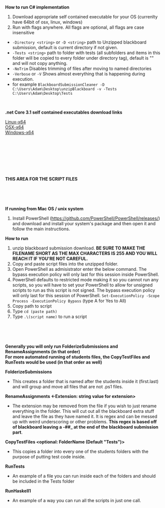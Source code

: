 **How to run C# implementation**
<br/>
1. Download appropriate self contained executable for your OS (currenlty have 64bit of osx, linux, windows)
1. Run with flags anywhere. All flags are optional, all flags are case insensitive
- `-Directory <string>` or `-D <string>` path to Unzipped blackboard submission, default is current directory if not given.
- `-Tests <string>` path to folder with tests (all subfolders and items in this folder will be copied to every folder under directory tag), default is "" and will not copy anything.
- `-NoTrim` Disables trimming of files after moving to named directories
- `-Verbose` or `-V` Shows almost everything that is happening during execution.  
- for example `BlackboardSubmissionCleaner -D C:\Users\Adam\Desktop\unzipBlackboard -v -Tests C:\Users\Adam\Desktop\Tests`  
<br/>

**.net Core 3.1 self contained executables download links**  

[Linux-x64](https://github.com/APossing/BlackBoard-File-Fixer/raw/master/BlackboardSubmissionCleaner/Publishes/V1.0/linux-x64/BlackboardSubmissionCleaner)  
[OSX-x64](https://github.com/APossing/BlackBoard-File-Fixer/raw/master/BlackboardSubmissionCleaner/Publishes/V1.0/osx-x64/BlackboardSubmissionCleaner)  
[Windows-x64](https://github.com/APossing/BlackBoard-File-Fixer/raw/master/BlackboardSubmissionCleaner/Publishes/V1.0/win-x64/BlackboardSubmissionCleaner.exe)  
<br/>
<br/>
<br/>
<br/>
<br/>
<br/>
<br/>  

**THIS AREA FOR THE SCRIPT FILES**  

<br/>
<br/>
<br/>  

**If running from Mac OS / unix system**  

1. Install PowerShell (https://github.com/PowerShell/PowerShell/releases/) and download and install your system's package and then open it and follow the main instructions.

**How to run**
1. unzip blackboard submission download. **BE SURE TO MAKE THE FILENAME SHORT AS THE MAX CHARACTERS IS 255 AND YOU WILL REACH IT IF YOU'RE NOT CAREFUL.**
1. Copy and paste script files into the unzipped folder.
1. Open PowerShell as admisistrator
enter the below command. The bypass execution policy will only last for this session inside PowerShell.
1. PowerShell defaults to restricted mode making it so you cannot run any scripts, so you will have to set your PowerShell to allow for unsigned scripts to run as this script is not signed. The bypass execution policy will only last for this session of PowerShell.
`Set-ExecutionPolicy -Scope Process -ExecutionPolicy Bypass` (type A for Yes to All)
1. Copy path to script
1. Type `cd (paste path)`
1. Type `.\(script name)` to run a script  
<br/>
<br/>
<br/>

**Generally you will only run FolderizeSubmissions and RenameAssignments (in that order)**  
**For more automated running of students files, the CopyTestFiles and RunTests would be used (in that order as well)**

**FolderizeSubmissions**
- This creates a folder that is named after the students inside it (first.last) and will group and move all files that are not .ps1 files.

**RenameAssignments <-Extension: string value for extension>**
- The extension may be removed from the file if you wish to just rename everything in the folder. This will cut out all the blackboard extra stuff and leave the file as they have named it. It is regex and can be messed up with weird underscoring or other problems. **This regex is based off of blackboard leaving a -##_ at the end of the blackboard submission part**.

**CopyTestFiles <optional: FolderName (Default "Tests")>**
- This copies a folder into every one of the students folders with the purpose of putting test code inside.

**RunTests**
- An example of a file you can run inside each of the folders and should be included in the Tests folder

**RunHaskell1**
- An example of a way you can run all the scripts in just one call.
